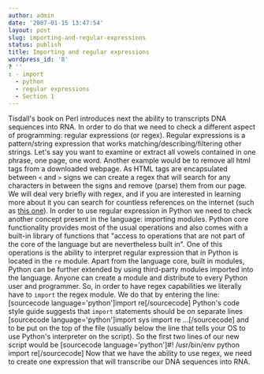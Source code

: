 ```yaml
---
author: admin
date: '2007-01-15 13:47:54'
layout: post
slug: importing-and-regular-expressions
status: publish
title: Importing and regular expressions
wordpress_id: '8'
? ''
: - import
  - python
  - regular expressions
  - Section 1
---
```


Tisdall's book on Perl introduces next the ability to transcripts DNA
sequences into RNA. In order to do that we need to check a different
aspect of programming: regular expressions (or regex). Regular
expressions is a pattern/string expression that works
matching/describing/filtering other strings. Let's say you want to
examine or extract all vowels contained in one phrase, one page, one
word. Another example would be to remove all html tags from a downloaded
webpage. As HTML tags are encapsulated between `<` and `>` signs we can
create a regex that will search for any characters in between the signs
and remove (parse) them from our page. We will deal very briefly with
regex, and if you are interested in learning more about it you can
search for countless references on the internet (such as [this
one](http://www.regular-expressions.info/)). In order to use regular
expression in Python we need to check another concept present in the
language: importing modules. Python core functionality provides most of
the usual operations and also comes with a built-in library of functions
that "access to operations that are not part of the core of the language
but are nevertheless built in". One of this operations is the ability to
interpret regular expression that in Python is located in the `re`
module. Apart from the language core, built in modules, Python can be
further extended by using third-party modules imported into the
language. Anyone can create a module and distribute to every Python user
and programmer. So, in order to have regex capabilities we literally
have to `import` the regex module. We do that by entering the line:
[sourcecode language='python']import re[/sourcecode] Python's code style
guide suggests that `import` statements should be on separate lines
[sourcecode language='python']import sys import re ...[/sourcecode] and
to be put on the top of the file (usually below the line that tells your
OS to use Python's interpreter on the script). So the first two lines of
our new script would be [sourcecode language='python']\#! /usr/bin/env
python import re[/sourcecode] Now that we have the ability to use regex,
we need to create one expression that will transcribe our DNA sequences
into RNA.
